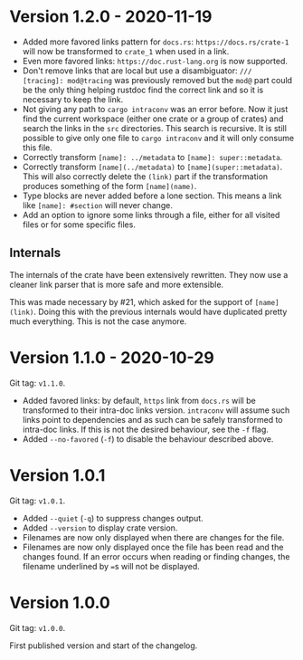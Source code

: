 # Version 1.2.0 - 2020-11-19

- Added more favored links pattern for `docs.rs`: `https://docs.rs/crate-1`
  will now be transformed to `crate_1` when used in a link.
- Even more favored links: `https://doc.rust-lang.org` is now supported.
- Don't remove links that are local but use a disambiguator:
  `/// [tracing]: mod@tracing` was previously removed but the `mod@` part could
  be the only thing helping rustdoc find the correct link and so it is
  necessary to keep the link.
- Not giving any path to `cargo intraconv` was an error before. Now it just
  find the current workspace (either one crate or a group of crates) and search
  the links in the `src` directories. This search is recursive. It is still
  possible to give only one file to `cargo intraconv` and it will only
  consume this file.
- Correctly transform `[name]: ../metadata` to `[name]: super::metadata`.
- Correctly transform `[name](../metadata)` to `[name](super::metadata)`.
  This will also correctly delete the `(link)` part if the transformation
  produces something of the form `[name](name)`.
- Type blocks are never added before a lone section. This means a link like
  `[name]: #section` will never change.
- Add an option to ignore some links through a file, either for all visited
  files or for some specific files.

## Internals

The internals of the crate have been extensively rewritten. They now use a 
cleaner link parser that is more safe and more extensible.

This was made necessary by #21, which asked for the support of `[name](link)`.
Doing this with the previous internals would have duplicated pretty much
everything. This is not the case anymore.

# Version 1.1.0 - 2020-10-29

Git tag: `v1.1.0`.

- Added favored links: by default, `https` link from `docs.rs` will be
  transformed to their intra-doc links version. `intraconv` will assume such
  links point to dependencies and as such can be safely transformed to
  intra-doc links. If this is not the desired behaviour, see the `-f` flag.
- Added `--no-favored` (`-f`) to disable the behaviour described above.

# Version 1.0.1

Git tag: `v1.0.1`.

- Added `--quiet` (`-q`) to suppress changes output.
- Added `--version` to display crate version.
- Filenames are now only displayed when there are changes for the file.
- Filenames are now only displayed once the file has been read and the changes
  found. If an error occurs when reading or finding changes, the filename
  underlined by `=`s will not be displayed.

# Version 1.0.0

Git tag: `v1.0.0`.

First published version and start of the changelog.
